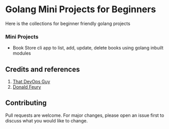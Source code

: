 # Golang Mini Projects for Beginners

Here is the collections for beginner friendly golang projects

### Mini Projects

- Book Store cli app to list, add, update, delete books using golang inbuilt modules

## Credits and references

1. [That DevOps Guy](https://www.youtube.com/c/MarcelDempers)
2. [Donald Feury](https://www.youtube.com/c/DonaldFeury)

## Contributing

Pull requests are welcome. For major changes, please open an issue first to discuss what you would like to change.
